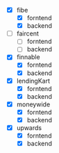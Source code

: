 - [x] fibe
    - [x] forntend
    - [x] backend
- [ ] faircent
    - [ ] forntend
    - [ ] backend
- [x] finnable
    - [x] forntend
    - [x] backend
- [x] lendingKart
    - [x] forntend
    - [x] backend
- [x] moneywide
    - [x] forntend
    - [x] backend
- [x] upwards
    - [x] forntend
    - [x] backend